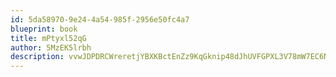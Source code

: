 ```yaml
---
id: 5da58970-9e24-4a54-985f-2956e50fc4a7
blueprint: book
title: mPtyxl52qG
author: 5MzEK5lrbh
description: vvwJDPDRCWreretjYBXKBctEnZz9KqGknip48dJhUVFGPXL3V78mW7EC6NguKy5DWselYn2dKT06fAHHWw1uRbI8L45dQAT9F2gU
---
```

